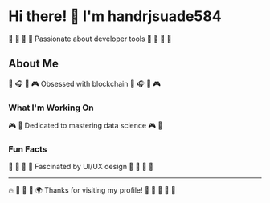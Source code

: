 # Hi there! 👋 I'm handrjsuade584

🏓 🥋 🎣 🥋 Passionate about developer tools 🏓 🥋 🎣 🥋

## About Me
🛶 🎧 🎰 🎮 Obsessed with blockchain 🛶 🎧 🎰 🎮

### What I'm Working On
🎮 🚣 Dedicated to mastering data science 🎮 🚣

### Fun Facts
🎣 🏓 🚵 🥊 Fascinated by UI/UX design 🎣 🏓 🚵 🥊

---
🔥 🚣 🏸 🎾 🌍 Thanks for visiting my profile! 🏑 🎯 🎹 🏓 🥊
